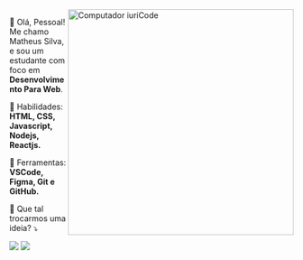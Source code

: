 <img src="https://raw.githubusercontent.com/MicaelliMedeiros/micaellimedeiros/master/image/computer-illustration.png" min-width="400px" max-width="400px" width="400px" align="right" alt="Computador iuriCode">

<p align="left"> 
  👋 Olá, Pessoal! Me chamo Matheus Silva, e sou um estudante com foco em <strong>Desenvolvimento Para Web</strong>.<br>
  
</p>

<p align="left">
  🦄 Habilidades: <strong>HTML, CSS, Javascript, Nodejs, Reactjs.</strong>
</p>

<p align="left">
  💼 Ferramentas: <strong>VSCode, Figma, Git e GitHub.</strong>
</p>

<p align="left">
  💌 Que tal trocarmos uma ideia? ⤵️
</p>

<p align="left">
  <a href="https://www.linkedin.com/in/matheus-silva-143045193/" target="_blank" alt="Linkedin">
  <img src="https://img.shields.io/badge/-Linkedin-0e76a8?style=flat-square&logo=Linkedin&logoColor=white&link=" /></a>

  <a href="https://www.instagram.com/_matheuusu/" target="_blank" alt="Instagram">
  <img src="https://img.shields.io/badge/-Instagram-DF0174?style=flat-square&labelColor=DF0174&logo=instagram&logoColor=white&link="/></a>
</p>  
